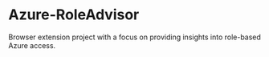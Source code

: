 # Azure-RoleAdvisor
Browser extension project with a focus on providing insights into role-based Azure access. 
